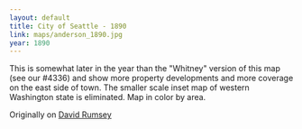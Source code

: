 ```yaml
---
layout: default
title: City of Seattle - 1890
link: maps/anderson_1890.jpg
year: 1890
---
```



This is somewhat later in the year than the "Whitney" version of this map (see our #4336) and show more property developments and more coverage on the east side of town. The smaller scale inset map of western Washington state is eliminated. Map in color by area.

Originally on [David Rumsey](http://www.davidrumsey.com/luna/servlet/detail/RUMSEY~8~1~1433~140033:City-Of-Seattle-And-Environs-?sort=Pub_List_No_InitialSort%2CPub_Date%2CPub_List_No%2CSeries_No?&qvq=q:seattle;sort:Pub_List_No_InitialSort%2CPub_Date%2CPub_List_No%2CSeries_No;lc:RUMSEY~8~1&mi=132&trs=178)

